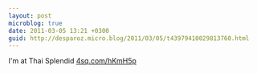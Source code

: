 ```yaml
---
layout: post
microblog: true
date: 2011-03-05 13:21 +0300
guid: http://desparoz.micro.blog/2011/03/05/t43979410029813760.html
---
```

I'm at Thai Splendid [4sq.com/hKmH5p](http://4sq.com/hKmH5p)
